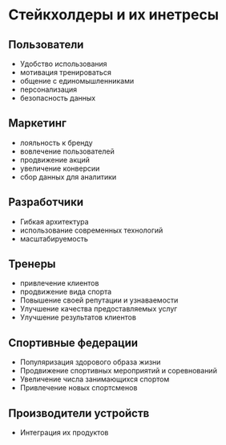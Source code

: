 # Стейкхолдеры и их инетресы
 
## Пользователи
* Удобство использования
* мотивация тренироваться
* общение с единомышленниками
* персонализация
* безопасность данных

## Маркетинг
* лояльность к бренду
* вовлечение пользователей
* продвижение акций
* увеличение конверсии
* сбор данных для аналитики

## Разработчики
* Гибкая архитектура
* использование современных технологий
* масштабируемость

## Тренеры
* привлечение клиентов
* продвижение вида спорта
* Повышение своей репутации и узнаваемости
* Улучшение качества предоставляемых услуг
* Улучшение результатов клиентов

## Спортивные федерации
* Популяризация здорового образа жизни
* Продвижение спортивных мероприятий и соревнований
* Увеличение числа занимающихся спортом
* Привлечение новых спортсменов
  
## Производители устройств
* Интеграция их продуктов


